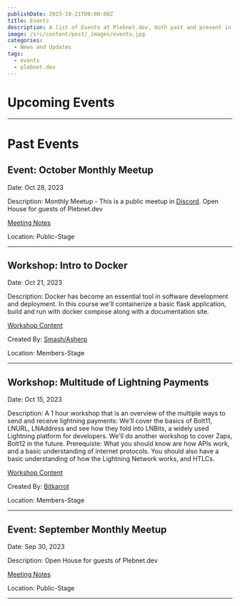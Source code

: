```yaml
---
publishDate: 2023-10-21T00:00:00Z
title: Events
description: A list of Events at Plebnet.dev, both past and present in Discord.
image: /src/content/post/_images/events.jpg
categories:
  - News and Updates
tags:
  - events
  - plebnet.dev
---
```


<!-- trunk-ignore(markdownlint/MD025) -->

# Upcoming Events

---

<!-- trunk-ignore(markdownlint/MD025) -->

# Past Events

## Event: October Monthly Meetup

Date: Oct 28, 2023

Description:
Monthly Meetup - This is a public meetup in [Discord](/discord).
Open House for guests of Plebnet.dev

[Meeting Notes](https://github.com/plebnet-dev/meeting-notes/blob/main/PlebNetDev_Meeting_Notes_Oct2023.md)

Location: Public-Stage

---

## Workshop: Intro to Docker

Date: Oct 21, 2023

Description:
Docker has become an essential tool in software development and deployment. In this course we'll containerize a basic flask application, build and run with docker compose along with a documentation site.

[Workshop Content](https://github.com/plebnet-dev/plebnet-compose)

Created By: [Smash/Asherp](https://github.com/asherp)

Location: Members-Stage

---

## Workshop: Multitude of Lightning Payments

Date: Oct 15, 2023

Description:
A 1 hour workshop that is an overview of the multiple ways to send and receive lightning payments: We'll cover the basics of Bolt11, LNURL, LNAddress and see how they fold into LNBits, a widely used Lightning platform for developers. We'll do another workshop to cover Zaps, Bolt12 in the future.
Prerequiste: What you should know are how APIs work, and a basic understanding of internet protocols. You should also have a basic understanding of how the Lightning Network works, and HTLCs.

[Workshop Content](https://github.com/plebnet-dev/Workshops/blob/main/Lightning_payments_16OCT2023Workshop.pdf)

Created By: [Bitkarrot](https://github.com/bitkarrot)

Location: Members-Stage

---

## Event: September Monthly Meetup

Date: Sep 30, 2023

Description: Open House for guests of Plebnet.dev

[Meeting Notes](https://github.com/plebnet-dev/meeting-notes/blob/main/30SEP2023MeetupPrezi.pdf)

Location: Public-Stage

---

